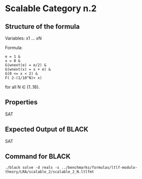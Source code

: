 # Scalable Category n.2

## Structure of the formula

Variables: x1 ... xN

Formula:
```
e = 1 &
x = 0 & 
G(wnext(e) = e/2) &
G(wnext(x) = x + e) &
G(0 <= x < 2) &
F( 2-(1/10^N)< x)
```
for all N ∈ {1..18}.

## Properties

SAT

## Expected Output of BLACK

SAT

## Command for BLACK

```
./black solve -d reals -s ../benchmarks/formulas/ltlf-modulo-theory/LRA/scalable_2/scalable_2_N.ltlfmt
```
